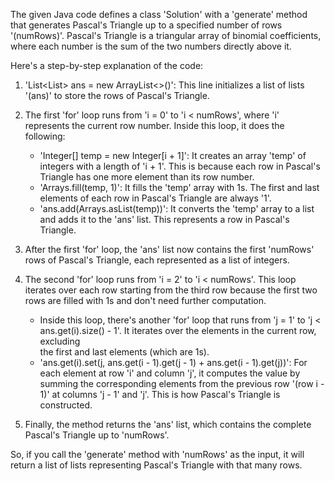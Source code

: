 ​The given Java code defines a class 'Solution' with a 'generate' method that generates Pascal's Triangle up to a specified number of rows '(numRows)'. 
Pascal's Triangle is a triangular array of binomial coefficients, where each number is the sum of the two numbers directly above it.

Here's a step-by-step explanation of the code:

1. 'List<List<Integer>> ans = new ArrayList<>()': This line initializes a list of lists '(ans)' to store the rows of Pascal's Triangle.

2. The first 'for' loop runs from 'i = 0' to 'i < numRows', where 'i' represents the current row number. Inside this loop, it does the following:
   - 'Integer[] temp = new Integer[i + 1]': It creates an array 'temp' of integers with a length of 'i + 1'. This is because each row in Pascal's Triangle has one 
      more element than its row number.
   - 'Arrays.fill(temp, 1)': It fills the 'temp' array with 1s. The first and last elements of each row in Pascal's Triangle are always '1'.
   - 'ans.add(Arrays.asList(temp))': It converts the 'temp' array to a list and adds it to the 'ans' list. This represents a row in Pascal's Triangle.

3. After the first 'for' loop, the 'ans' list now contains the first 'numRows' rows of Pascal's Triangle, each represented as a list of integers.

4. The second 'for' loop runs from 'i = 2' to 'i < numRows'. This loop iterates over each row starting from the third row because the first two rows are filled with 
   1s and don't need further computation.
   - Inside this loop, there's another 'for' loop that runs from 'j = 1' to 'j < ans.get(i).size() - 1'. It iterates over the elements in the current row, excluding  
     the first and last elements (which are 1s).
   - 'ans.get(i).set(j, ans.get(i - 1).get(j - 1) + ans.get(i - 1).get(j))': For each element at row 'i' and column 'j', it computes the value by summing the 
     corresponding elements from the previous row '(row i - 1)' at columns 'j - 1' and 'j'. This is how Pascal's Triangle is constructed.

5. Finally, the method returns the 'ans' list, which contains the complete Pascal's Triangle up to 'numRows'.


So, if you call the 'generate' method with 'numRows' as the input, it will return a list of lists representing Pascal's Triangle with that many rows.
